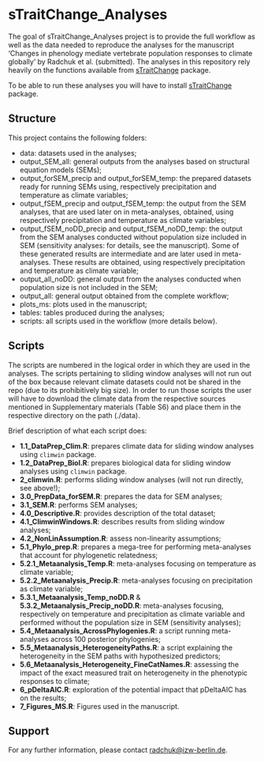 
<!-- README.md is generated from README.Rmd. Please edit that file -->

# sTraitChange_Analyses

<!-- badges: start -->
<!-- badges: end -->

The goal of sTraitChange_Analyses project is to provide the full
workflow as well as the data needed to reproduce the analyses for the
manuscript ‘Changes in phenology mediate vertebrate population responses
to climate globally’ by Radchuk et al. (submitted). The analyses in this
repository rely heavily on the functions available from
[sTraitChange](https://github.com/radchukv/sTraitChange) package.

To be able to run these analyses you will have to install
[sTraitChange](https://github.com/radchukv/sTraitChange) package.

## Structure

This project contains the following folders:  
- data: datasets used in the analyses;  
- output_SEM_all: general outputs from the analyses based on structural
equation models (SEMs);  
- output_forSEM_precip and output_forSEM_temp: the prepared datasets
ready for running SEMs using, respectively precipitation and temperature
as climate variables;  
- output_fSEM_precip and output_fSEM_temp: the output from the SEM
analyses, that are used later on in meta-analyses, obtained, using
respectively precipitation and temperature as climate variables;  
- output_fSEM_noDD_precip and output_fSEM_noDD_temp: the output from the
SEM analyses conducted without population size included in SEM
(sensitivity analyses: for details, see the manuscript). Some of these
generated results are intermediate and are later used in meta-analyses.
These results are obtained, using respectively precipitation and
temperature as climate variable;  
- output_all_noDD: general output from the analyses conducted when
population size is not included in the SEM;  
- output_all: general output obtained from the complete workflow;  
- plots_ms: plots used in the manuscript;  
- tables: tables produced during the analyses;  
- scripts: all scripts used in the workflow (more details below).

## Scripts

The scripts are numbered in the logical order in which they are used in
the analyses. The scripts pertaining to sliding window analyses will not
run out of the box because relevant climate datasets could not be shared
in the repo (due to its prohibitively big size). In order to run those
scripts the user will have to download the climate data from the
respective sources mentioned in Supplementary materials (Table S6) and
place them in the respective directory on the path (./data).

Brief description of what each script does:  
- **1.1_DataPrep_Clim.R**: prepares climate data for sliding window
analyses using `climwin` package.  
- **1.2_DataPrep_Biol.R**: prepares biological data for sliding window
analyses using `climwin` package.  
- **2_climwin.R**: performs sliding window analyses (will not run
directly, see above!);  
- **3.0_PrepData_forSEM.R**: prepares the data for SEM analyses;  
- **3.1_SEM.R**: performs SEM analyses;  
- **4.0_Descriptive.R**: provides description of the total dataset;  
- **4.1_ClimwinWindows.R**: describes results from sliding window
analyses;  
- **4.2_NonLinAssumption.R**: assess non-linearity assumptions;  
- **5.1_Phylo_prep.R**: prepares a mega-tree for performing
meta-analyses that account for phylogenetic relatedness;  
- **5.2.1_Metaanalysis_Temp.R**: meta-analyses focusing on temperature
as climate variable;  
- **5.2.2_Metaanalysis_Precip.R**: meta-analyses focusing on
precipitation as climate variable;  
- **5.3.1_Metaanalysis_Temp_noDD.R** &
**5.3.2_Metaanalysis_Precip_noDD.R**: meta-analyses focusing,
respectively on temperature and precipitation as climate variable and
performed without the population size in SEM (sensitivity analyses);  
- **5.4_Metaanalysis_AcrossPhylogenies.R**: a script running
meta-analyses across 100 posterior phylogenies;  
- **5.5_Metaanalysis_HeterogeneityPaths.R**: a script explaining the
heterogeneity in the SEM paths with hypothesized predictors;  
- **5.6_Metaanalysis_Heterogeneity_FineCatNames.R**: assessing the
impact of the exact measured trait on heterogeneity in the phenotypic
responses to climate;  
- **6_pDeltaAIC.R**: exploration of the potential impact that pDeltaAIC
has on the results;  
- **7_Figures_MS.R**: Figures used in the manuscript.

## Support

For any further information, please contact <radchuk@izw-berlin.de>.
